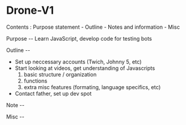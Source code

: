 # Drone-V1

Contents : Purpose statement - Outline - Notes and information - Misc


Purpose -- Learn JavaScript, develop code for testing bots

Outline -- 
* Set up neccessary accounts (Twich, Johnny 5, etc)
* Start looking at videos, get understanding of Javascripts
  1. basic structure / organization
  2. functions
  3. extra misc features (formating, language specifics, etc)
* Contact father, set up dev spot

Note -- 

Misc --
